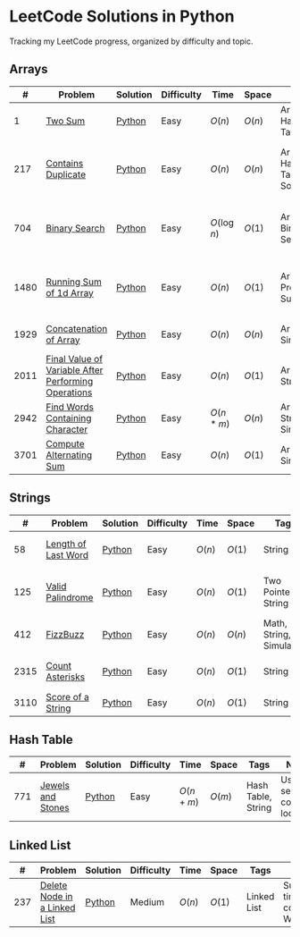 # LeetCode Solutions in Python

Tracking my LeetCode progress, organized by difficulty and topic.

## Arrays

| # | Problem | Solution | Difficulty | Time | Space | Tags | Notes |
|---|----------|-----------|-------------|-------|--------|--------|--------|
| 1 | [Two Sum](https://leetcode.com/problems/two-sum/description/) | [Python](./array/0001_two_sum.py) | Easy | $O(n)$ | $O(n)$ | Array, Hash Table | Basic hashmap lookup |
| 217 | [Contains Duplicate](https://leetcode.com/problems/contains-duplicate/description/) | [Python](./array/0217_contains_duplicate.py) | Easy | $O(n)$ | $O(n)$ | Array, Hash Table, Sorting | Use a set to only keep unique values |
| 704 | [Binary Search](https://leetcode.com/problems/binary-search/description/) | [Python](./array/0704_binary_search.py) | Easy | $O(\log n)$ | $O(1)$ | Array, Binary Search | Halve the search range after each iteration |
| 1480 | [Running Sum of 1d Array](https://leetcode.com/problems/running-sum-of-1d-array/description/) | [Python](./array/1480_running_sum_of_1d_array.py) | Easy | $O(n)$ | $O(1)$ | Array, Prefix Sum | Edit the input array for O(1) space complexity |
| 1929 | [Concatenation of Array](https://leetcode.com/problems/concatenation-of-array/description/) | [Python](./array/1929_concatenation_of_array.py) | Easy | $O(n)$ | $O(n)$ | Array, Simulation | Can use `nums * 2` short hand |
| 2011 | [Final Value of Variable After Performing Operations](https://leetcode.com/problems/final-value-of-variable-after-performing-operations/description/) | [Python](./array/2011_final_value_of_variable_after_performing_operations.py) | Easy | $O(n)$ | $O(1)$ | Array, String |  |
| 2942 | [Find Words Containing Character](https://leetcode.com/problems/find-words-containing-character/description/) | [Python](./array/2942_find_words_containing_character.py) | Easy | $O(n * m)$ | $O(n)$ | Array, String, Simulation | Scan n words of length l |
| 3701 | [Compute Alternating Sum](https://leetcode.com/problems/compute-alternating-sum/description/) | [Python](./array/3701_compute_alternating_sum.py) | Easy | $O(n)$ | $O(1)$ | Array, Simulation |  |

## Strings

| # | Problem | Solution | Difficulty | Time | Space | Tags | Notes |
|---|----------|-----------|-------------|-------|--------|--------|--------|
| 58 | [Length of Last Word](https://leetcode.com/problems/length-of-last-word/description/) | [Python](./string/0058_length_of_last_word.py) | Easy | $O(n)$ | $O(1)$ | String | Count characters from the end until a space |
| 125 | [Valid Palindrome](https://leetcode.com/problems/valid-palindrome/description/) | [Python](./string/0125_valid_palindrome.py) | Easy | $O(n)$ | $O(1)$ | Two Pointers, String | Increase/decrease pointer until an alphanumeric character is found |
| 412 | [FizzBuzz](https://leetcode.com/problems/fizz-buzz/description/) | [Python](./string/0412_fizz_buzz.py) | Easy | $O(n)$ | $O(n)$ | Math, String, Simulation |  |
| 2315 | [Count Asterisks](https://leetcode.com/problems/count-asterisks/description/) | [Python](./string/2315_count_asterisks.py) | Easy | $O(n)$ | $O(1)$ | String | Use boolean to track whether inside '\|' pair |
| 3110 | [Score of a String](https://leetcode.com/problems/score-of-a-string/description/) | [Python](./string/3110_score_of_a_string.py) | Easy | $O(n)$ | $O(1)$ | String | Use `ord` to get ASCII values |

## Hash Table

| # | Problem | Solution | Difficulty | Time | Space | Tags | Notes |
|---|----------|-----------|-------------|-------|--------|--------|--------|
| 771 | [Jewels and Stones](https://leetcode.com/problems/jewels-and-stones/description/) | [Python](./hashtable/0771_jewels_and_stones) | Easy | $O(n + m)$ | $O(m)$ | Hash Table, String | Use a set for constant lookup |

## Linked List

| # | Problem | Solution | Difficulty | Time | Space | Tags | Notes |
|---|----------|-----------|-------------|-------|--------|--------|--------|
| 237 | [Delete Node in a Linked List](https://leetcode.com/problems/delete-node-in-a-linked-list/description/) | [Python](./linkedlist/0237_delete_node_in_a_linked_list.py) | Medium | $O(n)$ | $O(1)$ | Linked List | Suboptimal time complexity, WIP |
